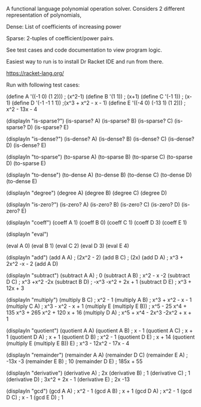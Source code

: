 A functional language polynomial operation solver. Considers 2 different representation of polynomials,

Dense: List of coefficients of increasing power

Sparse: 2-tuples of coefficient/power pairs.

See test cases and code documentation to view program logic.

Easiest way to run is to install Dr Racket IDE and run from there.

https://racket-lang.org/

Run with following test cases: 

(define A '((-1 0) (1 2))) ; (x^2-1)
(define B '(1 1)) ; (x+1)
(define C '(-1 1)) ; (x-1)
(define D '(-1 -1 1 1)) ;(x^3 + x^2 - x - 1)
(define E '((-4 0) (-13 1) (1 2))) ; x^2 - 13x - 4

(displayln "is-sparse?")
(is-sparse? A)
(is-sparse? B)
(is-sparse? C)
(is-sparse? D)
(is-sparse? E)

(displayln "is-dense?")
(is-dense? A)
(is-dense? B)
(is-dense? C)
(is-dense? D)
(is-dense? E)

(displayln "to-sparse")
(to-sparse A)
(to-sparse B)
(to-sparse C)
(to-sparse D)
(to-sparse E)

(displayln "to-dense")
(to-dense A)
(to-dense B)
(to-dense C)
(to-dense D)
(to-dense E)

(displayln "degree")
(degree A)
(degree B)
(degree C)
(degree D)

(displayln "is-zero?")
(is-zero? A)
(is-zero? B)
(is-zero? C)
(is-zero? D)
(is-zero? E)

(displayln "coeff")
(coeff A 1)
(coeff B 0)
(coeff C 1)
(coeff D 3)
(coeff E 1)

(displayln "eval")

(eval A 0)
(eval B 1)
(eval C 2)
(eval D 3)
(eval E 4)

(displayln "add")
(add A A) ; (2x^2 - 2)
(add B C) ; (2x)
(add D A) ; x^3 + 2x^2 -x - 2
(add A D)

(displayln "subtract")
(subtract A A) ; 0
(subtract A B) ; x^2 - x -2
(subtract D C) ; x^3 +x^2 -2x
(subtract B D) ; -x^3 -x^2 + 2x + 1
(subtract D E) ; x^3 + 12x + 3

(displayln "multiply")
(multiply B C) ; x^2 - 1
(multiply A B) ; x^3 + x^2 - x - 1
(multiply C A) ; x^3 - x^2 - x + 1
(multiply E (multiply E B)) ; x^5 - 25 x^4 + 135 x^3 + 265 x^2 + 120 x + 16
(multiply D A) ; x^5 + x^4 - 2x^3 -2x^2 + x + 1

(displayln "quotient")
(quotient A A)
(quotient A B) ; x - 1
(quotient A C) ; x + 1
(quotient D A) ; x + 1
(quotient D B) ; x^2 - 1
(quotient D E) ; x + 14
(quotient (multiply E (multiply E B)) E) ; x^3 - 12x^2 - 17x - 4

(displayln "remainder")
(remainder A A)
(remainder D C)
(remainder E A) ; -13x -3
(remainder E B) ; 10
(remainder D E) ; 185x + 55

(displayln "derivative")
(derivative A) ; 2x
(derivative B) ; 1
(derivative C) ; 1
(derivative D) ; 3x^2 + 2x - 1
(derivative E) ; 2x -13

(displayln "gcd")
(gcd A A) ; x^2 - 1
(gcd A B) ; x + 1
(gcd D A) ; x^2 - 1
(gcd D C) ; x - 1
(gcd E D) ; 1
